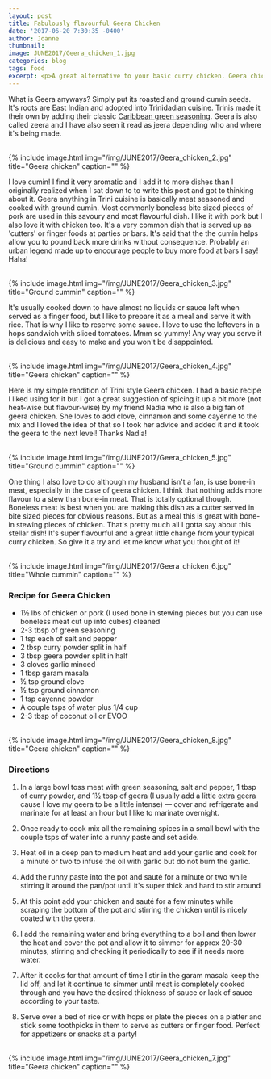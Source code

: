 ```yaml
---
layout: post
title: Fabulously flavourful Geera Chicken
date: '2017-06-20 7:30:35 -0400'
author: Joanne
thumbnail:
image: JUNE2017/Geera_chicken_1.jpg
categories: blog
tags: food
excerpt: <p>A great alternative to your basic curry chicken. Geera chicken is aromatic, flavourful and quintessentially Trinidadian</p>
---
```


What is Geera anyways? Simply put its roasted and ground cumin seeds. It's roots are East Indian and adopted into Trinidadian cuisine. Trinis made it their own by adding their classic [Caribbean green seasoning](https://www.oliveandmango.com/green-seasoning). Geera is also called zeera and I have also seen it read as jeera depending who and where it's being made.  

<br>
{% include image.html
img="/img/JUNE2017/Geera_chicken_2.jpg"
title="Geera chicken"
caption="" %}
<br>

I love cumin! I find it very aromatic and I add it to more dishes than I originally realized when I sat down to to write this post and got to thinking about it. Geera anything in Trini cuisine is basically meat seasoned and cooked with ground cumin. Most commonly boneless bite sized pieces of pork are used in this savoury and most flavourful dish.  I like it with pork but I also love it with chicken too. It's a very common dish that is served up as 'cutters' or finger foods at parties or bars. It's said that the the cumin helps allow you to pound back more drinks without consequence. Probably an urban legend made up to encourage people to buy more food at bars I say! Haha!

<br>
{% include image.html
img="/img/JUNE2017/Geera_chicken_3.jpg"
title="Ground cummin"
caption="" %}
<br>

It's usually cooked down to have almost no liquids or sauce left when served as a finger food, but I like to prepare it as a meal and serve it with rice. That is why I like to reserve some sauce. I love to use the leftovers in a hops sandwich with sliced tomatoes. Mmm so yummy! Any way you serve it is delicious and easy to make and you won't be disappointed.

<br>
{% include image.html
img="/img/JUNE2017/Geera_chicken_4.jpg"
title="Geera chicken"
caption="" %}
<br>

Here is my simple rendition of Trini style Geera chicken.  I had a basic recipe I liked using for it but I got a great suggestion of spicing it up a bit more (not heat-wise but flavour-wise) by my friend Nadia who is also a big fan of geera chicken.  She loves to add clove, cinnamon and some cayenne to the mix and I loved the idea of that so I took her advice and added it and it took the geera to the next level! Thanks Nadia!

<br>
{% include image.html
img="/img/JUNE2017/Geera_chicken_5.jpg"
title="Ground cummin"
caption="" %}
<br>

One thing I also love to do although my husband isn't a fan, is use bone-in meat, especially in the case of geera chicken. I think that nothing adds more flavour to a stew than bone-in meat. That is totally optional though. Boneless meat is best when you are making this dish as a cutter served in bite sized pieces for obvious reasons. But as a meal this is great with bone-in stewing pieces of chicken. That's pretty much all I gotta say about this stellar dish! It's super flavourful and a great little change from your typical curry chicken. So give it a try and let me know what you thought of it!

<br>
{% include image.html
img="/img/JUNE2017/Geera_chicken_6.jpg"
title="Whole cummin"
caption="" %}
<br>

### Recipe for Geera Chicken

* 1&frac12; lbs of chicken or pork (I used bone in stewing pieces but you can use boneless meat cut up into cubes) cleaned
* 2-3 tbsp of green seasoning
* 1 tsp each of salt and pepper
* 2 tbsp curry powder split in half
* 3 tbsp geera powder split in half
* 3 cloves garlic minced
* 1 tbsp garam masala
* &frac12; tsp ground clove
* &frac12; tsp ground cinnamon
* 1 tsp cayenne powder
* A couple tsps of water plus 1/4 cup
* 2-3 tbsp of coconut oil or EVOO

<br>
{% include image.html
img="/img/JUNE2017/Geera_chicken_8.jpg"
title="Geera chicken"
caption="" %}
<br>

### Directions

1. In a large bowl toss meat with green seasoning, salt and pepper, 1 tbsp of curry powder, and 1&frac12; tbsp of geera (I usually add a little extra geera cause I love my geera to be a little intense) &mdash; cover and refrigerate and marinate for at least an hour but I like to marinate overnight.

1. Once ready to cook mix all the remaining spices in a small bowl with the couple tsps of water into a runny paste and set aside.

1. Heat oil in a deep pan to medium heat and add your garlic and cook for a minute or two to infuse the oil with garlic but do not burn the garlic.

1. Add the runny paste into the pot and sauté for a minute or two while stirring it around the pan/pot until it's super thick and hard to stir around

1. At this point add your chicken and sauté for a few minutes while scraping the bottom of the pot and stirring the chicken until is nicely coated with the geera.

1. I add the remaining water and bring everything to a boil and then lower the heat and cover the pot and allow it to simmer for approx 20-30 minutes, stirring and checking it periodically to see if it needs more water.  

1. After it cooks for that amount of time I stir in the garam masala keep the lid off, and let it continue to simmer until meat is completely cooked through and you have the desired thickness of sauce or lack
of sauce according to your taste.

1. Serve over a bed of rice or with hops or plate the pieces on a platter and stick some toothpicks in them to serve as cutters or finger food. Perfect for appetizers or snacks at a party!

<br>
{% include image.html
img="/img/JUNE2017/Geera_chicken_7.jpg"
title="Geera chicken"
caption="" %}
